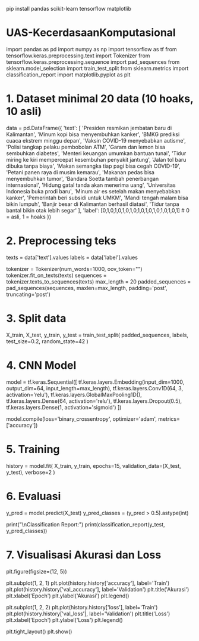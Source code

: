 pip install pandas scikit-learn tensorflow matplotlib
# UAS-KecerdasaanKomputasional
import pandas as pd
import numpy as np
import tensorflow as tf
from tensorflow.keras.preprocessing.text import Tokenizer
from tensorflow.keras.preprocessing.sequence import pad_sequences
from sklearn.model_selection import train_test_split
from sklearn.metrics import classification_report
import matplotlib.pyplot as plt

# 1. Dataset minimal 20 data (10 hoaks, 10 asli)
data = pd.DataFrame({
    'text': [
        'Presiden resmikan jembatan baru di Kalimantan',
        'Minum kopi bisa menyembuhkan kanker',
        'BMKG prediksi cuaca ekstrem minggu depan',
        'Vaksin COVID-19 menyebabkan autisme',
        'Polisi tangkap pelaku pembobolan ATM',
        'Garam dan lemon bisa sembuhkan diabetes',
        'Menteri keuangan umumkan bantuan tunai',
        'Tidur miring ke kiri mempercepat kesembuhan penyakit jantung',
        'Jalan tol baru dibuka tanpa biaya',
        'Makan semangka tiap pagi bisa cegah COVID-19',
        'Petani panen raya di musim kemarau',
        'Makanan pedas bisa menyembuhkan tumor',
        'Bandara Soetta tambah penerbangan internasional',
        'Hidung gatal tanda akan menerima uang',
        'Universitas Indonesia buka prodi baru',
        'Minum air es setelah makan menyebabkan kanker',
        'Pemerintah beri subsidi untuk UMKM',
        'Mandi tengah malam bisa bikin lumpuh',
        'Banjir besar di Kalimantan berhasil diatasi',
        'Tidur tanpa bantal bikin otak lebih segar'
    ],
    'label': [0,1,0,1,0,1,0,1,0,1,0,1,0,1,0,1,0,1,0,1]  # 0 = asli, 1 = hoaks
})

# 2. Preprocessing teks
texts = data['text'].values
labels = data['label'].values

tokenizer = Tokenizer(num_words=1000, oov_token="<OOV>")
tokenizer.fit_on_texts(texts)
sequences = tokenizer.texts_to_sequences(texts)
max_length = 20
padded_sequences = pad_sequences(sequences, maxlen=max_length, padding='post', truncating='post')

# 3. Split data
X_train, X_test, y_train, y_test = train_test_split(
    padded_sequences, labels, test_size=0.2, random_state=42
)

# 4. CNN Model
model = tf.keras.Sequential([
    tf.keras.layers.Embedding(input_dim=1000, output_dim=64, input_length=max_length),
    tf.keras.layers.Conv1D(64, 3, activation='relu'),
    tf.keras.layers.GlobalMaxPooling1D(),
    tf.keras.layers.Dense(64, activation='relu'),
    tf.keras.layers.Dropout(0.5),
    tf.keras.layers.Dense(1, activation='sigmoid')
])

model.compile(loss='binary_crossentropy', optimizer='adam', metrics=['accuracy'])

# 5. Training
history = model.fit(
    X_train, y_train,
    epochs=15,
    validation_data=(X_test, y_test),
    verbose=2
)

# 6. Evaluasi
y_pred = model.predict(X_test)
y_pred_classes = (y_pred > 0.5).astype(int)

print("\nClassification Report:")
print(classification_report(y_test, y_pred_classes))

# 7. Visualisasi Akurasi dan Loss
plt.figure(figsize=(12, 5))

plt.subplot(1, 2, 1)
plt.plot(history.history['accuracy'], label='Train')
plt.plot(history.history['val_accuracy'], label='Validation')
plt.title('Akurasi')
plt.xlabel('Epoch')
plt.ylabel('Akurasi')
plt.legend()

plt.subplot(1, 2, 2)
plt.plot(history.history['loss'], label='Train')
plt.plot(history.history['val_loss'], label='Validation')
plt.title('Loss')
plt.xlabel('Epoch')
plt.ylabel('Loss')
plt.legend()

plt.tight_layout()
plt.show()
